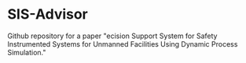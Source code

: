 # SIS-Advisor
Github repository for a paper "ecision Support System for Safety Instrumented Systems for Unmanned Facilities Using Dynamic Process Simulation."
